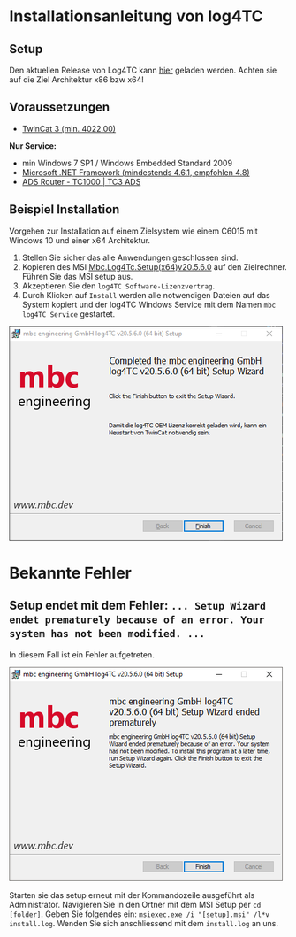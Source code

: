 # Installationsanleitung von log4TC

## Setup

Den aktuellen Release von Log4TC kann [hier](https://github.com/mbc-engineering/log4TC/releases) geladen werden. Achten sie auf die Ziel Architektur x86 bzw x64!

## Voraussetzungen

* [TwinCat 3 (min. 4022.00)](https://www.beckhoff.de/default.asp?download/tc3-download-xar.htm)

**Nur Service:**

* min Windows 7 SP1 / Windows Embedded Standard 2009
* [Microsoft .NET Framework (mindestends 4.6.1, empfohlen 4.8)](https://dotnet.microsoft.com/download/dotnet-framework/thank-you/net48-offline-installer)
* [ADS Router - TC1000 | TC3 ADS](https://www.beckhoff.de/default.asp?download/tc3-download-xar.htm)

## Beispiel Installation

Vorgehen zur Installation auf einem Zielsystem wie einem C6015 mit Windows 10 und einer x64 Architektur.

1. Stellen Sie sicher das alle Anwendungen geschlossen sind.
2. Kopieren des MSI [Mbc.Log4Tc.Setup(x64)v20.5.6.0](https://github.com/mbc-engineering/log4TC/releases) auf den Zielrechner. Führen Sie das MSI setup aus.
3. Akzeptieren Sie den `log4TC Software-Lizenzvertrag`.
4. Durch Klicken auf `Install` werden alle notwendigen Dateien auf das System kopiert und der log4TC Windows Service mit dem Namen `mbc log4TC Service` gestartet.

![](assets/setup_successfull.png)

# Bekannte Fehler

## Setup endet mit dem Fehler: `... Setup Wizard endet prematurely because of an error. Your system has not been modified. ...`

In diesem Fall ist ein Fehler aufgetreten.

![setup end with error](assets/setup_endwitherror.png)

Starten sie das setup erneut mit der Kommandozeile ausgeführt als Administrator. Navigieren Sie in den Ortner mit dem MSI Setup per `cd [folder]`. Geben Sie folgendes ein: `msiexec.exe /i "[setup].msi" /l*v install.log`. Wenden Sie sich anschliessend mit dem `install.log` an uns.